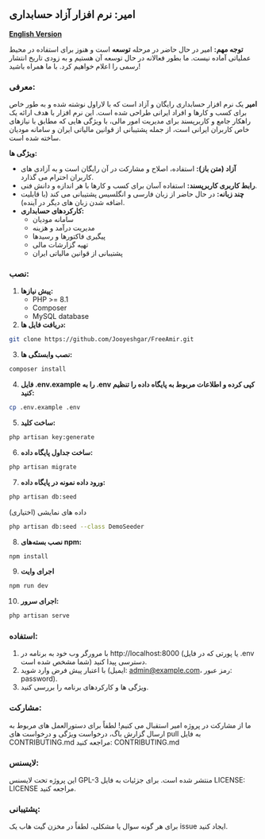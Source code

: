 ## امیر: نرم افزار آزاد حسابداری
**[English Version](README.en.md)**


**توجه مهم:** امیر در حال حاضر در مرحله **توسعه** است و هنوز برای استفاده در محیط عملیاتی آماده نیست. ما بطور فعالانه در حال توسعه آن هستیم و به زودی تاریخ انتشار رسمی را اعلام خواهیم کرد. با ما همراه باشید!

### معرفی:

**امیر** یک نرم افزار حسابداری رایگان و آزاد است که با لاراول نوشته شده و به طور خاص برای کسب و کارها و افراد ایرانی طراحی شده است. این نرم افزار با هدف ارائه یک راهکار جامع و کاربرپسند برای مدیریت امور مالی، با ویژگی هایی که مطابق با نیازهای خاص کاربران ایرانی است، از جمله پشتیبانی از قوانین مالیاتی ایران و سامانه مودیان ساخته شده است.

**ویژگی ها:**

* **آزاد (متن باز):** استفاده، اصلاح و مشارکت در آن رایگان است و به آزادی های کاربران احترام می گذارد.
* **رابط کاربری کاربرپسند:** استفاده آسان برای کسب و کارها با هر اندازه و دانش فنی.
* **چند زبانه:** در حال حاضر از زبان فارسی و انگلسیس پشتیبانی می کند (با قابلیت اضافه شدن زبان های دیگر در آینده).
* **کارکردهای حسابداری:**
    * سامانه مودیان
    * مدیریت درآمد و هزینه
    * پیگیری فاکتورها و رسیدها
    * تهیه گزارشات مالی
    * پشتیبانی از قوانین مالیاتی ایران

### نصب:

1. **پیش نیازها:**
    * PHP >= 8.1
    * Composer
    * MySQL database
2. **دریافت فایل ها:**

```bash
git clone https://github.com/Jooyeshgar/FreeAmir.git
```

3. **نصب وابستگی ها:**

```bash
composer install
```

4. **فایل .env.example را به .env کپی کرده و اطلاعات مربوط به پایگاه داده را تنظیم کنید:**

```bash
cp .env.example .env
```

5. **ساخت کلید:**

```bash
php artisan key:generate
```

6. **ساخت جداول پایگاه داده:**

```bash
php artisan migrate
```

7. **ورود داده نمونه در پایگاه داده:**

```bash
php artisan db:seed
```

داده های نمایشی (اختیاری)
```bash
php artisan db:seed --class DemoSeeder
```

8. **نصب بسته‌های npm:**

```bash
npm install
```

9. **اجرای وایت**

```bash
npm run dev
```

10. **اجرای سرور:**

```bash
php artisan serve
```

### استفاده:

1. با مرورگر وب خود به برنامه در http://localhost:8000 (یا پورتی که در فایل .env شما مشخص شده است) دسترسی پیدا کنید.
2. با اعتبار پیش فرض وارد شوید (ایمیل: admin@example.com، رمز عبور: password).
3. ویژگی ها و کارکردهای برنامه را بررسی کنید.

### مشارکت:

ما از مشارکت در پروژه امیر استقبال می کنیم! لطفاً برای دستورالعمل های مربوط به ارسال گزارش باگ، درخواست ویژگی و درخواست های pull به فایل CONTRIBUTING.md مراجعه کنید: CONTRIBUTING.md

### لایسنس:

این پروژه تحت لایسنس GPL-3 منتشر شده است. برای جزئیات به فایل LICENSE: LICENSE مراجعه کنید.

### پشتیبانی:

برای هر گونه سوال یا مشکلی، لطفاً در مخزن گیت هاب یک issue ایجاد کنید.